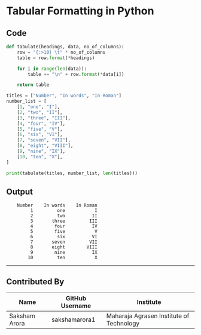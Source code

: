 # Tabular Formatting in Python


## Code

```python
def tabulate(headings, data, no_of_columns):
    row = "{:>10} \t" * no_of_columns
    table = row.format(*headings)

    for i in range(len(data)):
        table += "\n" + row.format(*data[i])

    return table

titles = ["Number", "In words", "In Roman"]
number_list = [
    [1, "one", "I"],
    [2, "two", "II"],
    [3, "three", "III"],
    [4, "four", "IV"],
    [5, "five", "V"],
    [6, "six", "VI"],
    [7, "seven", "VII"],
    [8, "eight", "VIII"],
    [9, "nine", "IX"],
    [10, "ten", "X"],
]

print(tabulate(titles, number_list, len(titles)))
```

## Output

```
    Number 	  In words 	  In Roman 	
         1 	       one 	         I 	
         2 	       two 	        II 	
         3 	     three 	       III 	
         4 	      four 	        IV 	
         5 	      five 	         V 	
         6 	       six 	        VI 	
         7 	     seven 	       VII 	
         8 	     eight 	      VIII 	
         9 	      nine 	        IX 	
        10 	       ten 	         X 	
```

---

## Contributed By

| Name | GitHub Username | Institute |
| --- | --- | --- |
| Saksham Arora | sakshamarora1 | Maharaja Agrasen Institute of Technology |

